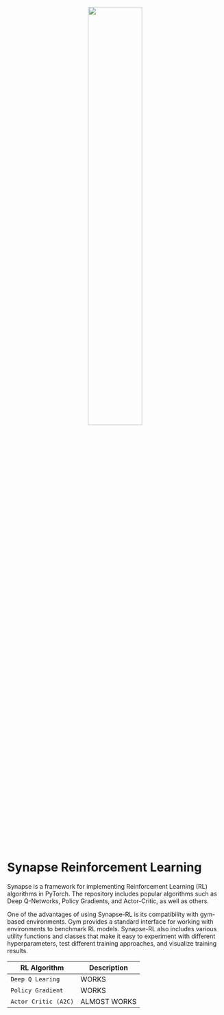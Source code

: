 <div align="center">
  <p>
    <a align="center" href="https://github.com/amirhosseinh77/Synapse-RL">
      <img width="50%" src="https://user-images.githubusercontent.com/56114938/235324384-6612eaf7-fda9-40d8-b366-d9d9d66920b0.png"></a>
  </p>
</div>
  
# Synapse Reinforcement Learning

Synapse is a framework for implementing Reinforcement Learning (RL) algorithms in PyTorch. The repository includes popular algorithms such as Deep Q-Networks, Policy Gradients, and Actor-Critic, as well as others.

One of the advantages of using Synapse-RL is its compatibility with gym-based environments. Gym provides a standard interface for working with environments to benchmark RL models. Synapse-RL also includes various utility functions and classes that make it easy to experiment with different hyperparameters, test different training approaches, and visualize training results.


| RL Algorithm | Description |
| --- | --- |
| `Deep Q Learing` | WORKS |
| `Policy Gradient` | WORKS |
| `Actor Critic (A2C)` | ALMOST WORKS |
